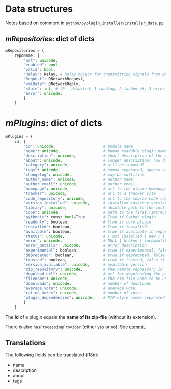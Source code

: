 # Data structures

Notes based on comment in `python/pyplugin_installer/installer_data.py`

## *mRepositories*: dict of dicts

```python
mRepositories = {
    repoName: {
        "url": unicode,
        "enabled": bool,
        "valid": bool,
        "Relay": Relay, # Relay object for transmitting signals from QPHttp with adding the repoName information
        "Request": QNetworkRequest,
        "xmlData": QNetworkReply,
        "state": int, # (0 - disabled, 1-loading, 2-loaded ok, 3-error (to be retried), 4-rejected)
        "error": unicode,
        }
    }
```

# *mPlugins*: dict of dicts

```python
mPlugins = {
    id: {
        "id": unicode,                     # module name
        "name": unicode,                   # human readable plugin name
        "description": unicode,            # short description of the plugin purpose only
        "about": unicode,                  # longer description: how does it work, where does it install, how to run it?
        "category": unicode,               # will be removed?
        "tags": unicode,                   # comma separated, spaces allowed
        "changelog": unicode,              # may be multiline
        "author_name": unicode,            # author name
        "author_email": unicode,           # author email
        "homepage": unicode,               # url to the plugin homepage
        "tracker": unicode,                # url to a tracker site
        "code_repository": unicode,        # url to the source code repository
        "version_installed": unicode,      # installed instance version
        "library": unicode,                # absolute path to the installed library / Python module
        "icon": unicode,                   # path to the first:(INSTALLED | AVAILABLE) icon
        "pythonic": const bool=True        # True if Python plugin
        "readonly": boolean,               # True if core plugin
        "installed": boolean,              # True if installed
        "available": boolean,              # True if available in repositories
        "status": unicode,                 # ( not installed | new ) | ( installed | upgradeable | orphan | newer )
        "error": unicode,                  # NULL | broken | incompatible | dependent
        "error_details": unicode,          # error description
        "experimental": boolean,           # true if experimental, false if stable
        "deprecated": boolean,             # true if deprecated, false if actual
        "trusted": boolean,                # true if trusted, false if not trusted
        "version_available": unicode,      # available version
        "zip_repository": unicode,         # the remote repository id
        "download_url": unicode,           # url for downloading the plugin
        "filename": unicode,               # the zip file name to be unzipped after downloaded
        "downloads": unicode,              # number of downloads
        "average_vote": unicode,           # average vote
        "rating_votes": unicode,           # number of votes
        "plugin_dependencies": unicode,    # PIP-style comma separated list of plugin dependencies
        }
    }
```

The **id** of a plugin equals the **name of its zip-file** (without its extension).

There is also `hasProcessingProvider` (either `yes` or `no`). See [commit](https://github.com/qgis/QGIS/commit/558d5365b574a4f9e96d32ecdd7220c57b148266).

## Translations

The following fields can be translated (i18n):

- name
- description
- about
- tags
